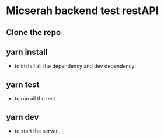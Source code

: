 # Micserah backend test restAPI

## Clone the repo

## yarn install
* to install all the dependency and dev dependency

## yarn test
* to run all the test

## yarn dev
* to start the server